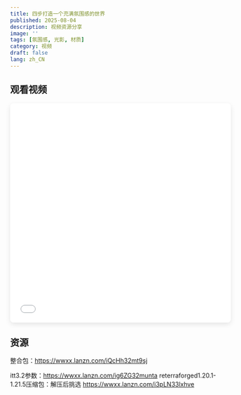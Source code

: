 ```yaml
---
title: 四步打造一个充满氛围感的世界
published: 2025-08-04
description: 视频资源分享
image: ''
tags: [氛围感, 光影, 材质]
category: 视频
draft: false
lang: zh_CN
---
```



## 观看视频

<iframe src="//player.bilibili.com/player.html?bvid=BV1trt3zwEGs&page=1&high_quality=1&danmaku=0" 
        width="100%" 
        height="500" 
        scrolling="no" 
        border="0" 
        frameborder="no" 
        framespacing="0" 
        allowfullscreen="true"
        style="border-radius: 8px; box-shadow: 0 4px 12px rgba(0,0,0,0.1);">
</iframe>


## 资源

整合包：https://wwxx.lanzn.com/iQcHh32mt9sj

itt3.2参数：https://wwxx.lanzn.com/ig6ZG32munta
reterraforged1.20.1-1.21.5压缩包：解压后挑选
https://wwxx.lanzn.com/i3pLN33lxhve


